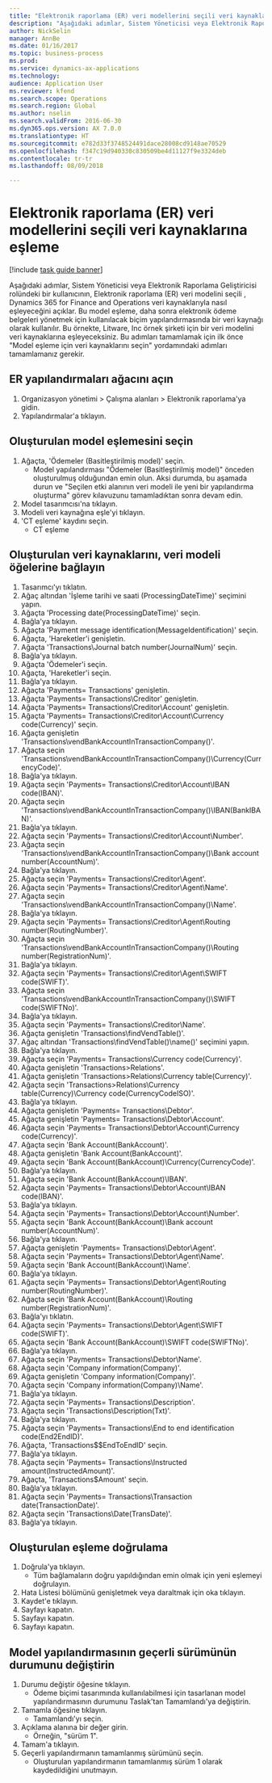 ```yaml
--- 
title: "Elektronik raporlama (ER) veri modellerini seçili veri kaynaklarına eşleme"
description: "Aşağıdaki adımlar, Sistem Yöneticisi veya Elektronik Raporlama Geliştiricisi rolündeki bir kullanıcının, Elektronik raporlama (ER) veri modelini seçili , Dynamics 365 for Finance and Operations, Enterprise edition (Kasım 2016) veri kaynaklarıyla nasıl eşleyeceğini açıklar."
author: NickSelin
manager: AnnBe
ms.date: 01/16/2017
ms.topic: business-process
ms.prod: 
ms.service: dynamics-ax-applications
ms.technology: 
audience: Application User
ms.reviewer: kfend
ms.search.scope: Operations
ms.search.region: Global
ms.author: nselin
ms.search.validFrom: 2016-06-30
ms.dyn365.ops.version: AX 7.0.0
ms.translationtype: HT
ms.sourcegitcommit: e782d33f3748524491dace28008cd9148ae70529
ms.openlocfilehash: f347c19d940330c830509be4d11127f9e3324deb
ms.contentlocale: tr-tr
ms.lasthandoff: 08/09/2018

---
```

# <a name="map-electronic-reporting-er-data-models-to-selected-data-sources"></a>Elektronik raporlama (ER) veri modellerini seçili veri kaynaklarına eşleme

[!include [task guide banner](../../includes/task-guide-banner.md)]

Aşağıdaki adımlar, Sistem Yöneticisi veya Elektronik Raporlama Geliştiricisi rolündeki bir kullanıcının, Elektronik raporlama (ER) veri modelini seçili , Dynamics 365 for Finance and Operations veri kaynaklarıyla nasıl eşleyeceğini açıklar. Bu model eşleme, daha sonra elektronik ödeme belgeleri yönetmek için kullanılacak biçim yapılandırmasında bir veri kaynağı olarak kullanılır. Bu örnekte, Litware, Inc örnek şirketi için bir veri modelini veri kaynaklarına eşleyeceksiniz. Bu adımları tamamlamak için ilk önce "Model eşleme için veri kaynaklarını seçin" yordamındaki adımları tamamlamanız gerekir.


## <a name="open-er-configurations-tree"></a>ER yapılandırmaları ağacını açın
1. Organizasyon yönetimi > Çalışma alanları > Elektronik raporlama'ya gidin.
2. Yapılandırmalar'a tıklayın.

## <a name="select-created-model-mapping"></a>Oluşturulan model eşlemesini seçin
1. Ağaçta, 'Ödemeler (Basitleştirilmiş model)' seçin.
    * Model yapılandırması "Ödemeler (Basitleştirilmiş model)" önceden oluşturulmuş olduğundan emin olun. Aksi durumda, bu aşamada durun ve "Seçilen etki alanının veri modeli ile yeni bir yapılandırma oluşturma" görev kılavuzunu tamamladıktan sonra devam edin.  
2. Model tasarımcısı'na tıklayın.
3. Modeli veri kaynağına eşle'yi tıklayın.
4. 'CT eşleme' kaydını seçin.
    * CT eşleme  

## <a name="bind-created-data-sources-to-data-model-elements"></a>Oluşturulan veri kaynaklarını, veri modeli öğelerine bağlayın
1. Tasarımcı'yı tıklatın.
2. Ağaç altından 'İşleme tarihi ve saati (ProcessingDateTime)' seçimini yapın.
3. Ağaçta 'Processing date(ProcessingDateTime)' seçin.
4. Bağla'ya tıklayın.
5. Ağaçta 'Payment message identification(MessageIdentification)' seçin.
6. Ağaçta, 'Hareketler'i genişletin.
7. Ağaçta 'Transactions\Journal batch number(JournalNum)' seçin.
8. Bağla'ya tıklayın.
9. Ağaçta 'Ödemeler'i seçin.
10. Ağaçta, 'Hareketler'i seçin.
11. Bağla'ya tıklayın.
12. Ağaçta 'Payments= Transactions' genişletin.
13. Ağaçta 'Payments= Transactions\Creditor' genişletin.
14. Ağaçta 'Payments= Transactions\Creditor\Account' genişletin.
15. Ağaçta 'Payments= Transactions\Creditor\Account\Currency code(Currency)' seçin.
16. Ağaçta genişletin 'Transactions\vendBankAccountInTransactionCompany()'.
17. Ağaçta seçin 'Transactions\vendBankAccountInTransactionCompany()\Currency(CurrencyCode)'.
18. Bağla'ya tıklayın.
19. Ağaçta seçin 'Payments= Transactions\Creditor\Account\IBAN code(IBAN)'.
20. Ağaçta seçin 'Transactions\vendBankAccountInTransactionCompany()\IBAN(BankIBAN)'.
21. Bağla'ya tıklayın.
22. Ağaçta seçin 'Payments= Transactions\Creditor\Account\Number'.
23. Ağaçta seçin 'Transactions\vendBankAccountInTransactionCompany()\Bank account number(AccountNum)'.
24. Bağla'ya tıklayın.
25. Ağaçta seçin 'Payments= Transactions\Creditor\Agent'.
26. Ağaçta seçin 'Payments= Transactions\Creditor\Agent\Name'.
27. Ağaçta seçin 'Transactions\vendBankAccountInTransactionCompany()\Name'.
28. Bağla'ya tıklayın.
29. Ağaçta seçin 'Payments= Transactions\Creditor\Agent\Routing number(RoutingNumber)'.
30. Ağaçta seçin 'Transactions\vendBankAccountInTransactionCompany()\Routing number(RegistrationNum)'.
31. Bağla'ya tıklayın.
32. Ağaçta seçin 'Payments= Transactions\Creditor\Agent\SWIFT code(SWIFT)'.
33. Ağaçta seçin 'Transactions\vendBankAccountInTransactionCompany()\SWIFT code(SWIFTNo)'.
34. Bağla'ya tıklayın.
35. Ağaçta seçin 'Payments= Transactions\Creditor\Name'.
36. Ağaçta genişletin 'Transactions\findVendTable()'.
37. Ağaç altından 'Transactions\findVendTable()\name()' seçimini yapın.
38. Bağla'ya tıklayın.
39. Ağaçta seçin 'Payments= Transactions\Currency code(Currency)'.
40. Ağaçta genişletin 'Transactions\>Relations'.
41. Ağaçta genişletin 'Transactions\>Relations\Currency table(Currency)'.
42. Ağaçta seçin 'Transactions\>Relations\Currency table(Currency)\Currency code(CurrencyCodeISO)'.
43. Bağla'ya tıklayın.
44. Ağaçta genişletin 'Payments= Transactions\Debtor'.
45. Ağaçta genişletin 'Payments= Transactions\Debtor\Account'.
46. Ağaçta seçin 'Payments= Transactions\Debtor\Account\Currency code(Currency)'.
47. Ağaçta seçin 'Bank Account(BankAccount)'.
48. Ağaçta genişletin 'Bank Account(BankAccount)'.
49. Ağaçta seçin 'Bank Account(BankAccount)\Currency(CurrencyCode)'.
50. Bağla'ya tıklayın.
51. Ağaçta seçin 'Bank Account(BankAccount)\IBAN'.
52. Ağaçta seçin 'Payments= Transactions\Debtor\Account\IBAN code(IBAN)'.
53. Bağla'ya tıklayın.
54. Ağaçta seçin 'Payments= Transactions\Debtor\Account\Number'.
55. Ağaçta seçin 'Bank Account(BankAccount)\Bank account number(AccountNum)'.
56. Bağla'ya tıklayın.
57. Ağaçta genişletin 'Payments= Transactions\Debtor\Agent'.
58. Ağaçta seçin 'Payments= Transactions\Debtor\Agent\Name'.
59. Ağaçta seçin 'Bank Account(BankAccount)\Name'.
60. Bağla'ya tıklayın.
61. Ağaçta seçin 'Payments= Transactions\Debtor\Agent\Routing number(RoutingNumber)'.
62. Ağaçta seçin 'Bank Account(BankAccount)\Routing number(RegistrationNum)'.
63. Bağla'yı tıklatın.
64. Ağaçta seçin 'Payments= Transactions\Debtor\Agent\SWIFT code(SWIFT)'.
65. Ağaçta seçin 'Bank Account(BankAccount)\SWIFT code(SWIFTNo)'.
66. Bağla'ya tıklayın.
67. Ağaçta seçin 'Payments= Transactions\Debtor\Name'.
68. Ağaçta seçin 'Company information(Company)'.
69. Ağaçta genişletin 'Company information(Company)'.
70. Ağaçta seçin 'Company information(Company)\Name'.
71. Bağla'ya tıklayın.
72. Ağaçta seçin 'Payments= Transactions\Description'.
73. Ağaçta seçin 'Transactions\Description(Txt)'.
74. Bağla'ya tıklayın.
75. Ağaçta seçin 'Payments= Transactions\End to end identification code(End2EndID)'.
76. Ağaçta, 'Transactions\$$EndToEndID' seçin.
77. Bağla'ya tıklayın.
78. Ağaçta seçin 'Payments= Transactions\Instructed amount(InstructedAmount)'.
79. Ağaçta, 'Transactions\$Amount' seçin.
80. Bağla'ya tıklayın.
81. Ağaçta seçin 'Payments= Transactions\Transaction date(TransactionDate)'.
82. Ağaçta seçin 'Transactions\Date(TransDate)'.
83. Bağla'ya tıklayın.

## <a name="validate-created-mapping"></a>Oluşturulan eşleme doğrulama
1. Doğrula'ya tıklayın.
    * Tüm bağlamaların doğru yapıldığından emin olmak için yeni eşlemeyi doğrulayın.  
2. Hata Listesi bölümünü genişletmek veya daraltmak için oka tıklayın.
3. Kaydet'e tıklayın.
4. Sayfayı kapatın.
5. Sayfayı kapatın.
6. Sayfayı kapatın.

## <a name="change-the-status-of-the-current-version-of-model-configuration"></a>Model yapılandırmasının geçerli sürümünün durumunu değiştirin
1. Durumu değiştir öğesine tıklayın.
    * Ödeme biçimi tasarımında kullanılabilmesi için tasarlanan model yapılandırmasının durumunu Taslak'tan Tamamlandı'ya değiştirin.  
2. Tamamla öğesine tıklayın.
    * Tamamlandı'yı seçin.  
3. Açıklama alanına bir değer girin.
    * Örneğin, "sürüm 1".  
4. Tamam'a tıklayın.
5. Geçerli yapılandırmanın tamamlanmış sürümünü seçin.
    * Oluşturulan yapılandırmanın tamamlanmış sürüm 1 olarak kaydedildiğini unutmayın.  


